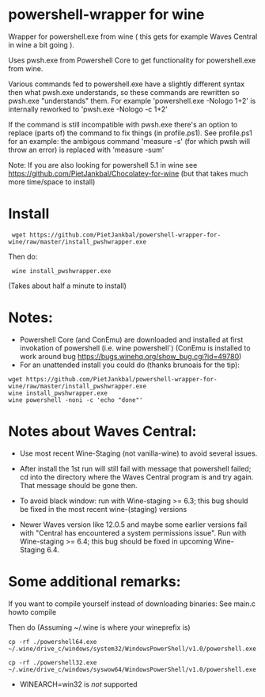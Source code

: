 # powershell-wrapper for wine

Wrapper for powershell.exe from wine ( this gets for example Waves Central in wine a bit going ).

Uses pwsh.exe from Powershell Core to get functionality for powershell.exe from wine.

Various commands fed to powershell.exe have a slightly different syntax then what pwsh.exe understands, so these commands are rewritten so pwsh.exe "understands" them.
For example 'powershell.exe -Nologo 1+2' is internally reworked to 'pwsh.exe -Nologo -c 1+2'

If the command is still incompatible with pwsh.exe there's an option to replace (parts of) the command to fix things (in profile.ps1).
See profile.ps1 for an example: the ambigous command 'measure -s' (for which pwsh will throw an error) is replaced with 'measure -sum'

Note: If you are also looking for powershell 5.1 in wine see https://github.com/PietJankbal/Chocolatey-for-wine (but that takes much more time/space to install)

# Install 

```
 wget https://github.com/PietJankbal/powershell-wrapper-for-wine/raw/master/install_pwshwrapper.exe
```

 Then do:

```
 wine install_pwshwrapper.exe
```
(Takes about half a minute to install)

# Notes:
- Powershell Core (and ConEmu) are downloaded and installed at first invokation of powershell (i.e. wine powershell`)
  (ConEmu is installed to work around bug https://bugs.winehq.org/show_bug.cgi?id=49780)
- For an unattended install you could do (thanks brunoais for the tip):

```
wget https://github.com/PietJankbal/powershell-wrapper-for-wine/raw/master/install_pwshwrapper.exe
wine install_pwshwrapper.exe
wine powershell -noni -c 'echo "done"'
```
# Notes about Waves Central:
- Use most recent Wine-Staging (not vanilla-wine) to avoid several issues.

- After install the 1st run will still fail with message that powershell failed; cd into the directory where the Waves Central program is and try again. That message should be gone then.

- To avoid black window: run with Wine-staging >= 6.3; this bug should be fixed in the most recent wine-(staging) versions 

- Newer Waves version like 12.0.5 and maybe some earlier versions fail with "Central has encountered a system
permissions issue". Run with Wine-staging >= 6.4; this bug should be fixed in upcoming Wine-Staging 6.4.



# Some additional remarks:
If you want to compile yourself instead of downloading binaries:
See main.c howto compile 

Then do (Assuming ~/.wine is where your wineprefix is)
  
```
cp -rf ./powershell64.exe ~/.wine/drive_c/windows/system32/WindowsPowerShell/v1.0/powershell.exe
  
cp -rf ./powershell32.exe ~/.wine/drive_c/windows/syswow64/WindowsPowerShell/v1.0/powershell.exe
```
  
- WINEARCH=win32 is _not_ supported





